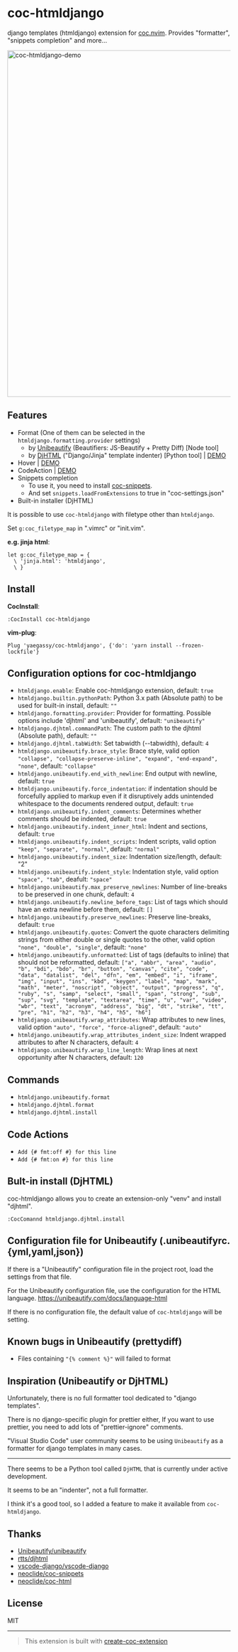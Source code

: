 # coc-htmldjango

django templates (htmldjango) extension for [coc.nvim](https://github.com/neoclide/coc.nvim). Provides "formatter", "snippets completion" and more...

<img width="780" alt="coc-htmldjango-demo" src="https://user-images.githubusercontent.com/188642/115960497-b6542f00-a54c-11eb-9884-63fb58ac7f8c.gif">

## Features

- Format (One of them can be selected in the `htmldjango.formatting.provider` settings)
  - by [Unibeautify](https://unibeautify.com/) (Beautifiers: JS-Beautify + Pretty Diff) [Node tool]
  - by [DjHTML](https://github.com/rtts/djhtml) ("Django/Jinja" template indenter) [Python tool] | [DEMO](https://github.com/yaegassy/coc-htmldjango/pull/2)
- Hover | [DEMO](https://github.com/yaegassy/coc-htmldjango/pull/1)
- CodeAction | [DEMO](https://github.com/yaegassy/coc-htmldjango/pull/3)
- Snippets completion
  - To use it, you need to install [coc-snippets](https://github.com/neoclide/coc-snippets).
  - And set `snippets.loadFromExtensions` to true in "coc-settings.json"
- Built-in installer (DjHTML)

It is possible to use `coc-htmldjango` with filetype other than `htmldjango`.

Set `g:coc_filetype_map` in ".vimrc" or "init.vim".

**e.g. jinja html**:

```vim
let g:coc_filetype_map = {
  \ 'jinja.html': 'htmldjango',
  \ }
```

## Install

**CocInstall**:

```vim
:CocInstall coc-htmldjango
```

**vim-plug**:

```vim
Plug 'yaegassy/coc-htmldjango', {'do': 'yarn install --frozen-lockfile'}
```

## Configuration options for coc-htmldjango

- `htmldjango.enable`: Enable coc-htmldjango extension, default: `true`
- `htmldjango.builtin.pythonPath`: Python 3.x path (Absolute path) to be used for built-in install, default: `""`
- `htmldjango.formatting.provider`: Provider for formatting. Possible options include 'djhtml' and 'unibeautify', default: `"unibeautify"`
- `htmldjango.djhtml.commandPath`: The custom path to the djhtml (Absolute path), default: `""`
- `htmldjango.djhtml.tabWidth`: Set tabwidth (--tabwidth), default: `4`
- `htmldjango.unibeautify.brace_style`: Brace style, valid option `"collapse", "collapse-preserve-inline", "expand", "end-expand", "none"`, default: `"collapse"`
- `htmldjango.unibeautify.end_with_newline`: End output with newline, default: `true`
- `htmldjango.unibeautify.force_indentation`: if indentation should be forcefully applied to markup even if it disruptively adds unintended whitespace to the documents rendered output, default: `true`
- `htmldjango.unibeautify.indent_comments`: Determines whether comments should be indented, default: `true`
- `htmldjango.unibeautify.indent_inner_html`: Indent and sections, default: `true`
- `htmldjango.unibeautify.indent_scripts`: Indent scripts, valid option `"keep", "separate", "normal"`, default: `"normal"`
- `htmldjango.unibeautify.indent_size`: Indentation size/length, default: "2"
- `htmldjango.unibeautify.indent_style`: Indentation style, valid option `"space", "tab"`, deafult: `"space"`
- `htmldjango.unibeautify.max_preserve_newlines`: Number of line-breaks to be preserved in one chunk, default: `4`
- `htmldjango.unibeautify.newline_before_tags`: List of tags which should have an extra newline before them, default: `[]`
- `htmldjango.unibeautify.preserve_newlines`: Preserve line-breaks, default: `true`
- `htmldjango.unibeautify.quotes`: Convert the quote characters delimiting strings from either double or single quotes to the other, valid option `"none", "double", "single"`, default: `"none"`
- `htmldjango.unibeautify.unformatted`: List of tags (defaults to inline) that should not be reformatted, default: `["a", "abbr", "area", "audio", "b", "bdi", "bdo", "br", "button", "canvas", "cite", "code", "data", "datalist", "del", "dfn", "em", "embed", "i", "iframe", "img", "input", "ins", "kbd", "keygen", "label", "map", "mark", "math", "meter", "noscript", "object", "output", "progress", "q", "ruby", "s", "samp", "select", "small", "span", "strong", "sub", "sup", "svg", "template", "textarea", "time", "u", "var", "video", "wbr", "text", "acronym", "address", "big", "dt", "strike", "tt", "pre", "h1", "h2", "h3", "h4", "h5", "h6"]`
- `htmldjango.unibeautify.wrap_attributes`: Wrap attributes to new lines, valid option `"auto", "force", "force-aligned"`, default: `"auto"`
- `htmldjango.unibeautify.wrap_attributes_indent_size`: Indent wrapped attributes to after N characters, default: `4`
- `htmldjango.unibeautify.wrap_line_length`: Wrap lines at next opportunity after N characters, default: `120`

## Commands

- `htmldjango.unibeautify.format`
- `htmldjango.djhtml.format`
- `htmldjango.djhtml.install`

## Code Actions

- `Add {# fmt:off #} for this line`
- `Add {# fmt:on #} for this line`

## Bult-in install (DjHTML)

coc-htmldjango allows you to create an extension-only "venv" and install "djhtml".

```vim
:CocComannd htmldjango.djhtml.install
```

## Configuration file for Unibeautify (.unibeautifyrc.{yml,yaml,json})

If there is a "Unibeautify" configuration file in the project root, load the settings from that file.

For the Unibeautify configuration file, use the configuration for the HTML language. <https://unibeautify.com/docs/language-html>

If there is no configuration file, the default value of `coc-htmldjango` will be setting.

## Known bugs in Unibeautify (prettydiff)

- Files containing `"{% comment %}"` will failed to format

## Inspiration (Unibeautify or DjHTML)

Unfortunately, there is no full formatter tool dedicated to "django templates".

There is no django-specific plugin for prettier either, If you want to use prettier, you need to add lots of "prettier-ignore" comments.

"Visual Studio Code" user community seems to be using `Unibeautify` as a formatter for django templates in many cases.

---

There seems to be a Python tool called `DjHTML` that is currently under active development.

It seems to be an "indenter", not a full formatter.

I think it's a good tool, so I added a feature to make it available from `coc-htmldjango`.

## Thanks

- [Unibeautify/unibeautify](https://github.com/Unibeautify/unibeautify)
- [rtts/djhtml](https://github.com/rtts/djhtml)
- [vscode-django/vscode-django](https://github.com/vscode-django/vscode-django)
- [neoclide/coc-snippets](https://github.com/neoclide/coc-snippets)
- [neoclide/coc-html](https://github.com/neoclide/coc-html)

## License

MIT

---

> This extension is built with [create-coc-extension](https://github.com/fannheyward/create-coc-extension)
